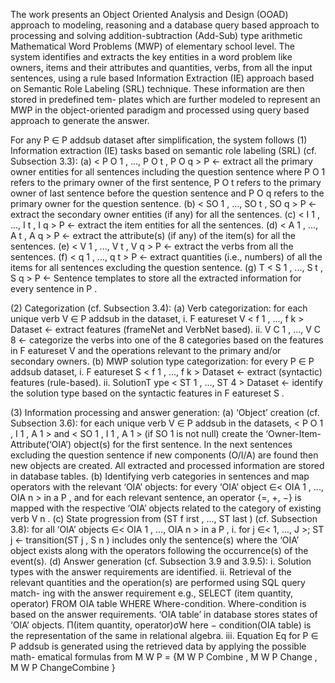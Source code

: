The work presents an Object Oriented Analysis and Design (OOAD) approach to
modeling, reasoning and a database query based approach to processing and solving
addition-subtraction (Add-Sub) type arithmetic Mathematical Word Problems (MWP)
of elementary school level. The system identifies and extracts the key entities in a word
problem like owners, items and their attributes and quantities, verbs, from all the input
sentences, using a rule based Information Extraction (IE) approach based on Semantic
Role Labeling (SRL) technique. These information are then stored in predefined tem-
plates which are further modeled to represent an MWP in the object-oriented paradigm
and processed using query based approach to generate the answer.

For any P ∈ P addsub dataset after simplification, the system follows
(1) Information extraction (IE) tasks based on semantic role labeling (SRL) (cf. Subsection 3.3):
(a) < P O 1 , ..., P O t , P O q > P ← extract all the primary owner entities for all sentences including
the question sentence where P O 1 refers to the primary owner of the first sentence, P O t refers to the
primary owner of last sentence before the question sentence and P O q refers to the primary owner for
the question sentence.
(b) < SO 1 , ..., SO t , SO q > P ← extract the secondary owner entities (if any) for all the sentences.
(c) < I 1 , ..., I t , I q > P ← extract the item entities for all the sentences.
(d) < A 1 , ..., A t , A q > P ← extract the attribute(s) (if any) of the item(s) for all the sentences.
(e) < V 1 , ..., V t , V q > P ← extract the verbs from all the sentences.
(f) < q 1 , ..., q t > P ← extract quantities (i.e., numbers) of all the items for all sentences excluding the
question sentence.
(g) T < S 1 , ..., S t , S q > P ← Sentence templates to store all the extracted information for every sentence
in P .

(2) Categorization (cf. Subsection 3.4):
(a) Verb categorization: for each unique verb V ∈ P addsub in the dataset,
i. F eatureset V < f 1 , ..., f k > Dataset ← extract features (frameNet and VerbNet based).
ii. V C 1 , ..., V C 8 ← categorize the verbs into one of the 8 categories based on the features in
F eatureset V and the operations relevant to the primary and/or secondary owners.
(b) MWP solution type categorization: for every P ∈ P addsub dataset,
i. F eatureset S < f 1 , ..., f k > Dataset ← extract (syntactic) features (rule-based).
ii. SolutionT ype < ST 1 , ..., ST 4 > Dataset ← identify the solution type based on the syntactic
features in F eatureset S .

(3) Information processing and answer generation:
(a) ‘Object’ creation (cf. Subsection 3.6): for each unique verb V ∈ P addsub in the datasets, <
P O 1 , I 1 , A 1 > and < SO 1 , I 1 , A 1 > (if SO 1 is not null) create the ‘Owner-Item-Attribute(‘OIA’)
object(s) for the first sentence. In the next sentences excluding the question sentence if new components
(O/I/A) are found then new objects are created. All extracted and processed information are stored in
database tables.
(b) Identifying verb categories in sentences and map operators with the relevant ‘OIA’ objects: for
every ‘OIA’ object ∈< OIA 1 , ..., OIA n > in a P , and for each relevant sentence, an operator
{=, +, −} is mapped with the respective ‘OIA’ objects related to the category of existing verb V n .
(c) State progression from (ST f irst , ..., ST last ) (cf. Subsection 3.8): for all ‘OIA’ objects ∈<
OIA 1 , ..., OIA n > in a P ,
i. for j ∈< 1, ..., J >; ST j ← transition(ST j , S n ) includes only the sentence(s) where the
‘OIA’ object exists along with the operators following the occurrence(s) of the event(s).
(d) Answer generation (cf. Subsection 3.9 and 3.9.5):
i. Solution types with the answer requirements are identified.
ii. Retrieval of the relevant quantities and the operation(s) are performed using SQL query match-
ing with the answer requirement e.g., SELECT (item quantity, operator) FROM OIA table WHERE
Where-condition. Where-condition is based on the answer requirements. ‘OIA table’ in database
stores states of ‘OIA’ objects. Π(item quantity, operator)σW here − condition(OIA table)
is the representation of the same in relational algebra.
iii. Equation Eq for P ∈ P addsub is generated using the retrieved data by applying the possible math-
ematical formulas from M W P = {M W P Combine , M W P Change , M W P ChangeCombine }
